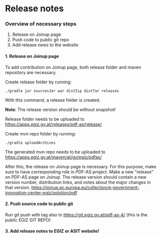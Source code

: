 # Release notes

### Overview of necessary steps
1. Release on Joinup page
2. Push code to public git repo
3. Add release news to the website

#### 1. Release on Joinup page
To add contribution on Joinup page, both release folder and maven repository are necessary.

Create release folder by running:

`./gradle jar sourcesJar war distZip distTar releases`

With this command, a release folder is created. 

**Note**: The release version should be without snapshot!

Release folder needs to be uploaded to https://apps.egiz.gv.at/releases/pdf-as/release/ 

Create mvn repo folder by running:

`./gradle uploadArchives`

The generated mvn repo needs to be uploaded to https://apps.egiz.gv.at/maven/at/gv/egiz/pdfas/

After this, the release on Joinup page is necessary. 
For this purpose, make sure to have corresponding role in PDF-AS project. 
Make a new "release" on PDF-AS page on Joinup. The release version should contain a new version number, distribution links, and notes about the major changes in that version.
https://joinup.ec.europa.eu/collection/e-government-innovation-center-egiz/solution/pdf 


#### 2. Push source code to public git

Run git push with tag also to  https://git.egiz.gv.at/pdf-as-4/ (this is the public EGIZ GIT REPO) 

#### 3. Add release notes to EGIZ or ASIT website! 
